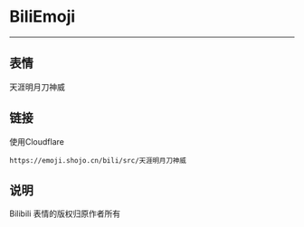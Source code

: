 # BiliEmoji
---
## 表情
天涯明月刀神威
## 链接
使用Cloudflare
```
https://emoji.shojo.cn/bili/src/天涯明月刀神威
```
## 说明
Bilibili 表情的版权归原作者所有
